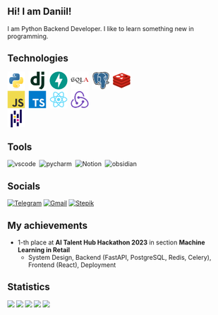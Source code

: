 ## Hi! I am Daniil!
I am Python Backend Developer. I like to learn something new in programming.

## Technologies

<div>
  <img src="https://github.com/devicons/devicon/blob/master/icons/python/python-original.svg" title="python" alt="python" width="40" height="40"/>&nbsp;
  <img src="https://github.com/devicons/devicon/blob/master/icons/django/django-plain.svg" title="django" alt="django" width="40" height="40"/>&nbsp;
  <img src="https://github.com/devicons/devicon/blob/master/icons/fastapi/fastapi-original.svg" title="fastapi" alt="fastapi" width="40" height="40"/>&nbsp;
  <img src="https://github.com/devicons/devicon/blob/master/icons/sqlalchemy/sqlalchemy-original.svg" title="sqlalchemy" alt="sqlalchemy" width="40" height="40"/>&nbsp;
  <img src="https://github.com/devicons/devicon/blob/master/icons/postgresql/postgresql-original.svg" title="postgresql" alt="postgresql" width="40" height="40"/>&nbsp;
  <img src="https://github.com/devicons/devicon/blob/master/icons/redis/redis-original.svg" title="redis" alt="redis" width="40" height="40"/>&nbsp;
</div>
<div>
  <img src="https://github.com/devicons/devicon/blob/master/icons/javascript/javascript-original.svg" title="javascript" alt="javascript" width="40" height="40"/>&nbsp;
  <img src="https://github.com/devicons/devicon/blob/master/icons/typescript/typescript-original.svg" title="typescript" alt="typescript" width="40" height="40"/>&nbsp;
  <img src="https://github.com/devicons/devicon/blob/master/icons/react/react-original.svg" title="reactjs" alt="reactjs" width="40" height="40"/>&nbsp;
  <img src="https://github.com/devicons/devicon/blob/master/icons/redux/redux-original.svg" title="reactjs" alt="reactjs" width="40" height="40"/>&nbsp;
</div>
<div>
  <img src="https://github.com/devicons/devicon/blob/master/icons/pandas/pandas-original.svg" title="javascript" alt="javascript" width="40" height="40"/>&nbsp;
</div>
  
## Tools
<div>
  <img src="https://avatars.mds.yandex.net/get-entity_search/5631834/551847692/S122x122Fit_2x" title="vscode" alt="vscode" width="40" height="40"/>&nbsp;
  <img src="https://avatars.mds.yandex.net/get-entity_search/52698/226735015/S122x122Fit_2x" title="pycharm" alt="pycharm" width="40" height="40"/>&nbsp;
  <img src="https://upload.wikimedia.org/wikipedia/commons/e/e9/Notion-logo.svg" title="Notion" alt="Notion" width="40" height="40"/>&nbsp;
  <img src="https://avatars.mds.yandex.net/get-entity_search/1948726/605274720/S122x122Fit_2x" title="obsidian" alt="obsidian" width="40" height="40"/>&nbsp;
</div>


## Socials
[![Telegram](https://img.shields.io/badge/-Telegram-20232A?style=for-the-badge&logo=telegram&logoColor=61DAFB)](https://t.me/daniilsolovjev)
[![Gmail](https://img.shields.io/badge/-Gmail-20232A?style=for-the-badge&logo=gmail&logoColor=61DAFB)](mailto:daniil.solo1723@gmail.com)
[![Stepik](https://img.shields.io/badge/-Stepik-20232A?style=for-the-badge&logo=simkl&logoColor=61DAFB)](https://stepik.org/users/273475945)

## My achievements
- 1-th place at __AI Talent Hub Hackathon 2023__ in section __Machine Learning in Retail__ 
  - System Design, Backend (FastAPI, PostgreSQL, Redis, Celery), Frontend (React), Deployment

## Statistics
![](https://github-profile-summary-cards.vercel.app/api/cards/profile-details?username=daniil-solo&theme=react)
![](https://github-profile-summary-cards.vercel.app/api/cards/most-commit-language?username=daniil-solo&theme=react)
![](https://github-profile-summary-cards.vercel.app/api/cards/repos-per-language?username=daniil-solo&theme=react)
![](https://github-profile-summary-cards.vercel.app/api/cards/stats?username=daniil-solo&theme=react)
![](https://github-profile-summary-cards.vercel.app/api/cards/productive-time?username=daniil-solo&theme=react)
